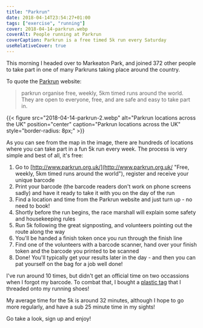 ```yaml
---
title: "Parkrun"
date: 2018-04-14T23:54:27+01:00
tags: ["exercise", "running"]
cover: 2018-04-14-parkrun.webp
coverAlt: People running at Parkrun
coverCaption: Parkrun is a free timed 5k run every Saturday
useRelativeCover: true
---
```


This morning I headed over to Markeaton Park, and joined 372 other people to take part in one of many Parkruns taking place around the country. <!--more-->

To quote the [Parkrun](http://www.parkrun.org.uk/ "Free, weekly, 5km timed runs around the world") website:

> parkrun organise free, weekly, 5km timed runs around the world. They are open to everyone, free, and are safe and easy to take part in.

{{< figure src="2018-04-14-parkrun-2.webp" alt="Parkrun locations across the UK" position="center" caption="Parkrun locations across the UK" style="border-radius: 8px;" >}}

As you can see from the map in the image, there are hundreds of locations where you can take part in a fun 5k run every week. The process is very simple and best of all, it's free:

1. Go to [http://www.parkrun.org.uk/](http://www.parkrun.org.uk/ "Free, weekly, 5km timed runs around the world"), register and receive your unique barcode
2. Print your barcode (the barcode readers don't work on phone screens sadly) and have it ready to take it with you on the day of the run
3. Find a location and time from the Parkrun website and just turn up - no need to book!
4. Shortly before the run begins, the race marshall will explain some safety and housekeeping rules
5. Run 5k following the great signposting, and volunteers pointing out the route along the way
6. You'll be handed a finish token once you run through the finish line
7. Find one of the volunteers with a barcode scanner, hand over your finish token and the barcode you printed to be scanned
8. Done! You'll typically get your results later in the day - and then you can pat yourself on the bag for a job well done!

I've run around 10 times, but didn't get an official time on two occassions when I forgot my barcode. To combat that, I bought a [plastic tag](https://parkrun-barcode.com/ "Buy a Parkrun barcode") that I threaded onto my running shoes!

My average time for the 5k is around 32 minutes, although I hope to go more regularly, and have a sub 25 minute time in my sights!

Go take a look, sign up and enjoy!
